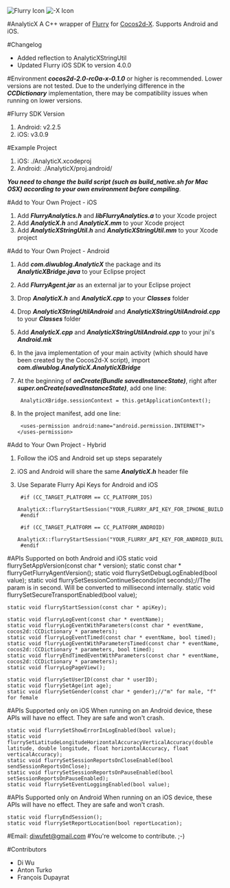 ![Flurry Icon](http://pic.yupoo.com/diwup_v/BY5uWwj1/c1igU.png) ![-X Icon](http://pic.yupoo.com/diwup_v/BY5waKBY/MC5wD.png)

#AnalyticX
A C++ wrapper of [Flurry](http://www.flurry.com/) for [Cocos2d-X](https://github.com/cocos2d/cocos2d-x). Supports Android and iOS.

#Changelog
* Added reflection to AnalyticXStringUtil
* Updated Flurry iOS SDK to version 4.0.0

#Environment
***cocos2d-2.0-rc0a-x-0.1.0*** or higher is recommended. Lower versions are not tested. Due to the underlying difference in the ***CCDictionary*** implementation, there may be compatibility issues when running on lower versions.

#Flurry SDK Version
1. Android: v2.2.5
2. iOS: v3.0.9

#Example Project
1. iOS: ./AnalyticX.xcodeproj
2. Android: ./AnalyticX/proj.android/

***You need to change the build script (such as build_native.sh for Mac OSX) according to your own environment before compiling***.

#Add to Your Own Project - iOS
1. Add ***FlurryAnalytics.h*** and ***libFlurryAnalytics.a*** to your Xcode project
2. Add ***AnalyticX.h*** and ***AnalyticX.mm*** to your Xcode project
3. Add ***AnalyticXStringUtil.h*** and ***AnalyticXStringUtil.mm*** to your Xcode project

#Add to Your Own Project - Android
1. Add ***com.diwublog.AnalyticX*** the package and its ***AnalyticXBridge.java*** to your Eclipse project
2. Add ***FlurryAgent.jar*** as an external jar to your Eclipse project
3. Drop ***AnalyticX.h*** and ***AnalyticX.cpp*** to your ***Classes*** folder
4. Drop ***AnalyticXStringUtilAndroid*** and ***AnalyticXStringUtilAndroid.cpp*** to your ***Classes*** folder
5. Add ***AnalyticX.cpp*** and ***AnalyticXStringUtilAndroid.cpp*** to your jni's ***Android.mk***
6. In the java implementation of your main activity (which should have been created by the Cocos2d-X script), import ***com.diwublog.AnalyticX.AnalyticXBridge***
7. At the beginning of ***onCreate(Bundle savedInstanceState)***, right after ***super.onCreate(savedInstanceState)***, add one line:

		AnalyticXBridge.sessionContext = this.getApplicationContext();
8. In the project manifest, add one line:

    	<uses-permission android:name="android.permission.INTERNET"></uses-permission>

#Add to Your Own Project - Hybrid
1. Follow the iOS and Android set up steps separately
2. iOS and Android will share the same ***AnalyticX.h*** header file
3. Use Separate Flurry Api Keys for Android and iOS
		
		#if (CC_TARGET_PLATFORM == CC_PLATFORM_IOS)
    		AnalyticX::flurryStartSession("YOUR_FLURRY_API_KEY_FOR_IPHONE_BUILD");
		#endif
		
		#if (CC_TARGET_PLATFORM == CC_PLATFORM_ANDROID)
    		AnalyticX::flurryStartSession("YOUR_FLURRY_API_KEY_FOR_ANDROID_BUILD");
		#endif

#APIs Supported on both Android and iOS
    static void flurrySetAppVersion(const char * version);
    static const char * flurryGetFlurryAgentVersion();
    static void flurrySetDebugLogEnabled(bool value);
    static void flurrySetSessionContinueSeconds(int seconds);//The param is in second. Will be converted to millisecond internally.
    static void flurrySetSecureTransportEnabled(bool value);
    
    static void flurryStartSession(const char * apiKey);
    
    static void flurryLogEvent(const char * eventName);
    static void flurryLogEventWithParameters(const char * eventName, cocos2d::CCDictionary * parameters);
    static void flurryLogEventTimed(const char * eventName, bool timed);
    static void flurryLogEventWithParametersTimed(const char * eventName, cocos2d::CCDictionary * parameters, bool timed);
    static void flurryEndTimedEventWithParameters(const char * eventName, cocos2d::CCDictionary * parameters);
    static void flurryLogPageView();
    
    static void flurrySetUserID(const char * userID);
    static void flurrySetAge(int age);
    static void flurrySetGender(const char * gender);//"m" for male, "f" for female

#APIs Supported only on iOS
When running on an Android device, these APIs will have no effect. They are safe and won't crash.

    static void flurrySetShowErrorInLogEnabled(bool value);
    static void flurrySetLatitudeLongitudeHorizontalAccuracyVerticalAccuracy(double latitude, double longitude, float horizontalAccuracy, float verticalAccuracy);
    static void flurrySetSessionReportsOnCloseEnabled(bool sendSessionReportsOnClose);
    static void flurrySetSessionReportsOnPauseEnabled(bool setSessionReportsOnPauseEnabled);
    static void flurrySetEventLoggingEnabled(bool value);

#APIs Supported only on Android
When running on an iOS device, these APIs will have no effect. They are safe and won't crash.

    static void flurryEndSession();
    static void flurrySetReportLocation(bool reportLocation);

#Email: <diwufet@gmail.com>
#You're welcome to contribute. ;-)

#Contributors
* Di Wu
* Anton Turko
* François Dupayrat
